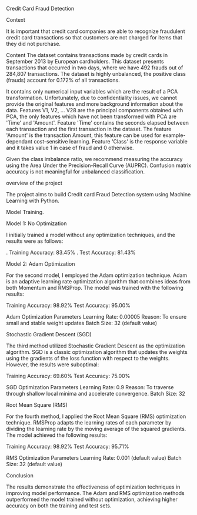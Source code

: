 Credit Card Fraud Detection

Context

It is important that credit card companies are able to recognize fraudulent credit card transactions so that customers are not charged for items that they did not purchase.

Content
The dataset contains transactions made by credit cards in September 2013 by European cardholders.
This dataset presents transactions that occurred in two days, where we have 492 frauds out of 284,807 transactions. The dataset is highly unbalanced, the positive class (frauds) account for 0.172% of all transactions.

It contains only numerical input variables which are the result of a PCA transformation. Unfortunately, due to confidentiality issues, we cannot provide the original features and more background information about the data. Features V1, V2, … V28 are the principal components obtained with PCA, the only features which have not been transformed with PCA are 'Time' and 'Amount'. Feature 'Time' contains the seconds elapsed between each transaction and the first transaction in the dataset. The feature 'Amount' is the transaction Amount, this feature can be used for example-dependant cost-sensitive learning. Feature 'Class' is the response variable and it takes value 1 in case of fraud and 0 otherwise.

Given the class imbalance ratio, we recommend measuring the accuracy using the Area Under the Precision-Recall Curve (AUPRC). Confusion matrix accuracy is not meaningful for unbalanced classification.

overview of the project

The project aims to build Credit card Fraud Detection system using Machine Learning with Python.

Model Training.

Model 1: No Optimization

I initially trained a model without any optimization techniques, and the results were as follows:

. Training Accuracy: 83.45%
. Test Accuracy: 81.43%

Model 2: Adam Optimization

For the second model, I employed the Adam optimization technique. Adam is an adaptive learning rate optimization algorithm that combines ideas from both Momentum and RMSProp. The model was trained with the following results:

Training Accuracy: 98.92%
Test Accuracy: 95.00%

Adam Optimization Parameters
Learning Rate: 0.00005
Reason: To ensure small and stable weight updates
Batch Size: 32 (default value)

Stochastic Gradient Descent (SGD)

The third method utilized Stochastic Gradient Descent as the optimization algorithm. SGD is a classic optimization algorithm that updates the weights using the gradients of the loss function with respect to the weights. However, the results were suboptimal:

Training Accuracy: 69.60%
Test Accuracy: 75.00%

SGD Optimization Parameters
Learning Rate: 0.9
Reason: To traverse through shallow local minima and accelerate convergence.
Batch Size: 32

Root Mean Square (RMS)

For the fourth method, I applied the Root Mean Square (RMS) optimization technique. RMSProp adapts the learning rates of each parameter by dividing the learning rate by the moving average of the squared gradients. The model achieved the following results:

Training Accuracy: 98.92%
Test Accuracy: 95.71%

RMS Optimization Parameters
Learning Rate: 0.001 (default value)
Batch Size: 32 (default value)

Conclusion 

The results demonstrate the effectiveness of optimization techniques in improving model performance. The Adam and RMS optimization methods outperformed the model trained without optimization, achieving higher accuracy on both the training and test sets.

